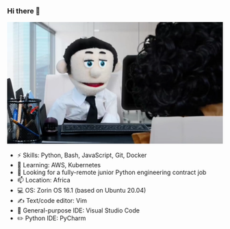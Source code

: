 ### Hi there 👋

<!--
**devaminb/devaminb** is a ✨ _special_ ✨ repository because its `README.md` (this file) appears on your GitHub profile.

Here are some ideas to get you started:

- 🔭 I’m currently working on ...
- 🌱 I’m currently learning ...
- 👯 I’m looking to collaborate on ...
- 🤔 I’m looking for help with ...
- 💬 Ask me about ...
- 📫 How to reach me: ...
- 😄 Pronouns: ...
- ⚡ Fun fact: ...
-->

![](i-need-a-job.webp?raw=true)

- ⚡ Skills: Python, Bash, JavaScript, Git, Docker
- 🌱 Learning: AWS, Kubernetes
- 🤔 Looking for a fully-remote junior Python engineering contract job
- 📫 Location: Africa
- 💻 OS: Zorin OS 16.1 (based on Ubuntu 20.04)
- ✍️ Text/code editor: Vim
- 📝 General-purpose IDE: Visual Studio Code
- ✏️ Python IDE: PyCharm

